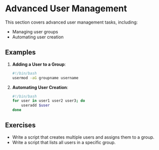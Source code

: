 # Advanced User Management

This section covers advanced user management tasks, including:

- Managing user groups
- Automating user creation

## Examples

1. **Adding a User to a Group**:
   ```bash
   #!/bin/bash
   usermod -aG groupname username
   ```

2. **Automating User Creation**:
   ```bash
   #!/bin/bash
   for user in user1 user2 user3; do
       useradd $user
   done
   ```

## Exercises

- Write a script that creates multiple users and assigns them to a group.
- Write a script that lists all users in a specific group.